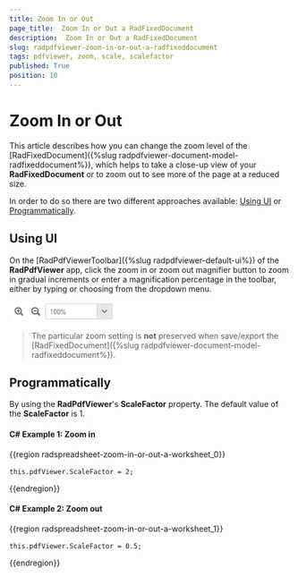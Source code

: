 ```yaml
---
title: Zoom In or Out
page_title:  Zoom In or Out a RadFixedDocument
description:  Zoom In or Out a RadFixedDocument
slug: radpdfviewer-zoom-in-or-out-a-radfixeddocument
tags: pdfviewer, zoom, scale, scalefactor
published: True
position: 10
---
```


# Zoom In or Out

This article describes how you can change the zoom level of the [RadFixedDocument]({%slug radpdfviewer-document-model-radfixeddocument%}), which helps to take a close-up view of your **RadFixedDocument** or to zoom out to see more of the page at a reduced size.

In order to do so there are two different approaches available: [Using UI](#using-ui) or [Programmatically](#programmatically).

## Using UI

On the [RadPdfViewerToolbar]({%slug radpdfviewer-default-ui%}) of the **RadPdfViewer** app, click the zoom in or zoom out magnifier button to zoom in gradual increments or enter a magnification percentage in the toolbar, either by typing or choosing from the dropdown menu.

![Zoom scale](images/RadPdfViewer_HowTo_Zoom_In_Out_RadFixedDocument_01.png)

>The particular zoom setting is **not** preserved when save/export the [RadFixedDocument]({%slug radpdfviewer-document-model-radfixeddocument%}).

## Programmatically

By using the **RadPdfViewer**'s **ScaleFactor** property. The default value of the **ScaleFactor** is 1.

#### **C# Example 1: Zoom in**

{{region radspreadsheet-zoom-in-or-out-a-worksheet_0}}

    this.pdfViewer.ScaleFactor = 2;
{{endregion}}

#### **C# Example 2: Zoom out**

{{region radspreadsheet-zoom-in-or-out-a-worksheet_1}}

    this.pdfViewer.ScaleFactor = 0.5;
{{endregion}}
